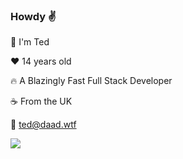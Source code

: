 ### Howdy :v:

:wave: I'm Ted

:heart: 14 years old

:fire: A Blazingly Fast Full Stack Developer

:coffee: From the UK

:email: ted@daad.wtf

<img src="https://skillicons.dev/icons?i=nodejs,express,tailwind,pug,figma,firebase,mysql,linux,lua,vscode,github,cloudflare,js,html,docker,discord,pr,au&perline=12&theme=dark" />
